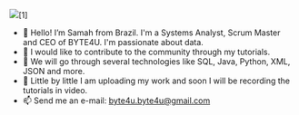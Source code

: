 ![](/byte4u/logo.png)[1]


- 👋 Hello! I’m Samah from Brazil. I'm a Systems Analyst, Scrum Master and CEO of BYTE4U. I'm passionate about data.
- 👀 I would like to contribute to the community through my tutorials.
- 🌱 We will go through several technologies like SQL, Java, Python, XML, JSON and more.
- 💞️ Little by little I am uploading my work and soon I will be recording the tutorials in video.
- 📫 Send me an e-mail: byte4u.byte4u@gmail.com 

   
